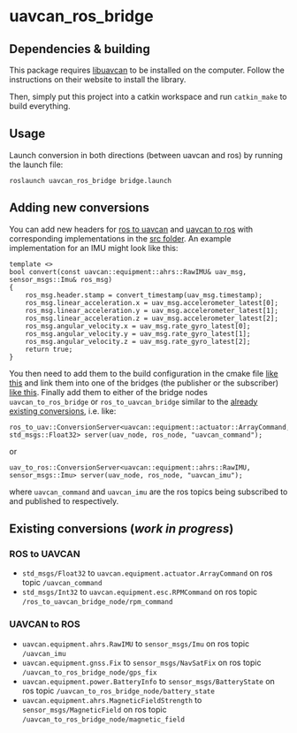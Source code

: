 uavcan_ros_bridge
=================

## Dependencies & building

This package requires [libuavcan](https://github.com/UAVCAN/libuavcan) to be installed on the 
computer. Follow the instructions on their website to install the library.

Then, simply put this project into a catkin workspace and run `catkin_make` to build everything.

## Usage

Launch conversion in both directions (between uavcan and ros) by running the launch file:

```
roslaunch uavcan_ros_bridge bridge.launch
```
## Adding new conversions

You can add new headers for [ros to uavcan](https://gitr.sys.kth.se/smarc-project/sam_drivers/tree/master/uavcan_ros_bridge/include/uavcan_ros_bridge/ros_to_uav)
and [uavcan to ros](https://gitr.sys.kth.se/smarc-project/sam_drivers/tree/master/uavcan_ros_bridge/include/uavcan_ros_bridge/uav_to_ros)
with corresponding implementations in the [src folder](https://gitr.sys.kth.se/smarc-project/sam_drivers/tree/master/uavcan_ros_bridge/src). An example implementation for an IMU might look like this:
```
template <>
bool convert(const uavcan::equipment::ahrs::RawIMU& uav_msg, sensor_msgs::Imu& ros_msg)
{
    ros_msg.header.stamp = convert_timestamp(uav_msg.timestamp);
    ros_msg.linear_acceleration.x = uav_msg.accelerometer_latest[0];
    ros_msg.linear_acceleration.y = uav_msg.accelerometer_latest[1];
    ros_msg.linear_acceleration.z = uav_msg.accelerometer_latest[2];
    ros_msg.angular_velocity.x = uav_msg.rate_gyro_latest[0];
    ros_msg.angular_velocity.y = uav_msg.rate_gyro_latest[1];
    ros_msg.angular_velocity.z = uav_msg.rate_gyro_latest[2];
    return true;
}
```
You then need to add them to the build configuration in the cmake file [like this](https://gitr.sys.kth.se/smarc-project/sam_drivers/blob/master/uavcan_ros_bridge/CMakeLists.txt#L133)
and link them into one of the bridges (the publisher or the subscriber) [like this](https://gitr.sys.kth.se/smarc-project/sam_drivers/blob/master/uavcan_ros_bridge/CMakeLists.txt#L181).
Finally add them to either of the bridge nodes `uavcan_to_ros_bridge` or `ros_to_uavcan_bridge` similar to the
[already existing conversions](https://gitr.sys.kth.se/smarc-project/sam_drivers/blob/master/uavcan_ros_bridge/src/ros_to_uavcan_bridge.cpp#L46),
i.e. like:
```
ros_to_uav::ConversionServer<uavcan::equipment::actuator::ArrayCommand, std_msgs::Float32> server(uav_node, ros_node, "uavcan_command");
```
or
```
uav_to_ros::ConversionServer<uavcan::equipment::ahrs::RawIMU, sensor_msgs::Imu> server(uav_node, ros_node, "uavcan_imu");
```
where `uavcan_command` and `uavcan_imu` are the ros topics being subscribed to and published to respectively.

## Existing conversions (*work in progress*)

### ROS to UAVCAN
* `std_msgs/Float32` to `uavcan.equipment.actuator.ArrayCommand` on ros topic `/uavcan_command`
* `std_msgs/Int32` to `uavcan.equipment.esc.RPMCommand` on ros topic `/ros_to_uavcan_bridge_node/rpm_command`


### UAVCAN to ROS
* `uavcan.equipment.ahrs.RawIMU` to `sensor_msgs/Imu` on ros topic `/uavcan_imu`
* `uavcan.equipment.gnss.Fix` to `sensor_msgs/NavSatFix` on ros topic `/uavcan_to_ros_bridge_node/gps_fix`
* `uavcan.equipment.power.BatteryInfo` to `sensor_msgs/BatteryState` on ros topic `/uavcan_to_ros_bridge_node/battery_state`
* `uavcan.equipment.ahrs.MagneticFieldStrength` to `sensor_msgs/MagneticField` on ros topic `/uavcan_to_ros_bridge_node/magnetic_field`
